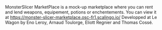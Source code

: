 MonsterSlicer MarketPlace is a mock-up marketplace where you can rent and lend weapons, equipement, potions or enchentements.
You can view it at https://monster-slicer-marketplace.osc-fr1.scalingo.io/
Developped at Le Wagon by Eno Leroy, Arnaud Toulorge, Eliott Regnier and Thomas Cossé.
